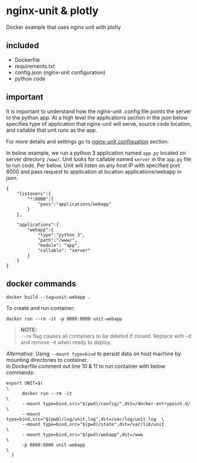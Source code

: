 # nginx-unit & plotly

Docker example that uses nginx unit with plotly

## included

- Dockerfile
- requirements.txt
- config.json (nginx-unit configuration)
- python code

## important

It is important to understand how the nginx-unit .config file points the server to the python app.
At a high level the applications section in the json below specifies type of application that nginx-unit will serve, source code location, and callable that unit runs as the app.

For more details and settings go to [nginx-unit configuation](https://unit.nginx.org/configuration/) section.

In below example, we run a python 3 application named `app.py` located on server directory `/www/`. Unit looks for callable named `server` in the `app.py` file to run code. Per below, Unit will listen on any host IP with specified port 8000 and pass request to application at location applications/webapp in json.

```
{
    "listeners":{
        "*:8000":{
            "pass":"applications/webapp"
        }
    },

    "applications":{
        "webapp":{
            "type":"python 3",
            "path":"/www/",
            "module": "app",
            "callable": "server"
        }
    }
}
```

## docker commands

```
docker build --tag=unit-webapp .
```

To create and run container:

```
docker run --rm -it -p 8080:8000 unit-webapp
```

> **NOTE:**  
> `--rm` flag causes all containers to be deleted if closed. Replace with -d and remove -it when ready to deploy.

_Alternative:_
Using `--mount type=bind` to persist data on host machine by mounting directories to container.  
In Dockerfile comment out line 10 & 11 to run container with below commands:

```
export UNIT=$(                                                         \
      docker run --rm -it                                                      \
      --mount type=bind,src="$(pwd)/config/",dst=/docker-entrypoint.d/   \
      --mount type=bind,src="$(pwd)/log/unit.log",dst=/var/log/unit.log  \
      --mount type=bind,src="$(pwd)/state",dst=/var/lib/unit             \
      --mount type=bind,src="$(pwd)/webapp",dst=/www                     \
      -p 8080:8000 unit-webapp                                           \
  )
```
